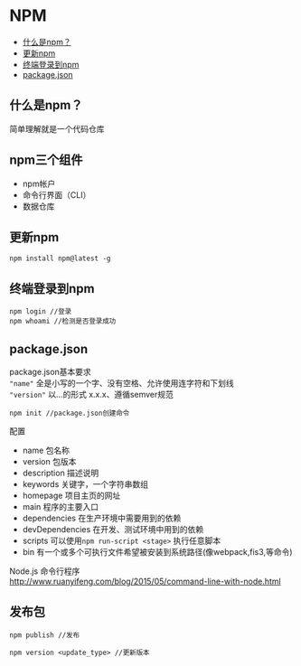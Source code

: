 # NPM
* [什么是npm？](#什么是npm？)
* [更新npm](#更新npm)
* [终端登录到npm](#终端登录到npm)
* [package.json](#package.json)

## 什么是npm？

简单理解就是一个代码仓库

## npm三个组件
* npm帐户
* 命令行界面（CLI）
* 数据仓库

## 更新npm

```
npm install npm@latest -g

```

## 终端登录到npm

```
npm login //登录
npm whoami //检测是否登录成功
```

## package.json 

package.json基本要求  
`"name"` 全是小写的一个字、没有空格、允许使用连字符和下划线  
`"version"` 以...的形式 x.x.x、遵循semver规范

```
npm init //package.json创建命令
```

配置  
* name 包名称
* version 包版本
* description 描述说明
* keywords 关键字，一个字符串数组
* homepage 项目主页的网址
* main 程序的主要入口
* dependencies 在生产环境中需要用到的依赖
* devDependencies 在开发、测试环境中用到的依赖
* scripts 可以使用`npm run-script <stage>` 执行任意脚本
* bin 有一个或多个可执行文件希望被安装到系统路径(像webpack,fis3,等命令)

Node.js 命令行程序  
http://www.ruanyifeng.com/blog/2015/05/command-line-with-node.html

## 发布包

```
npm publish //发布

npm version <update_type> //更新版本
```